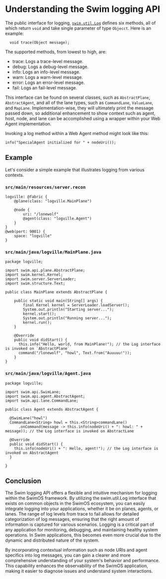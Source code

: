 # Understanding the Swim logging API

The public interface for logging, <a href="swim-java/swim-runtime/swim-core/swim.util/src/main/java/swim/util/Log.java" target="_blank">`swim.util.Log`</a> defines six methods, all of which return `void` and take single parameter of type `Objecct`. Here is an example:

```
  void trace(Object message);
```

The supported methods, from lowest to high, are:

- trace: Logs a trace-level message.
- debug: Logs a debug-level message.
- info: Logs an info-level message.
- warn: Logs a warn-level message.
- error: Logs an error-level message.
- fail: Logs an fail-level message.

This interface can be found on several classes, such as `AbstractPlane`, `AbstractAgent`, and all of the lane types, such as `CommandLane`, `ValueLane`, and `MapLane`. Implementation-wise, they will ultimately print the message passed down, so additional enhancement to show context such as agent, host, node, and lane can be accomplished using a wrapper within your Web Agent implementation.

Invoking a log method within a Web Agent method might look like this:

```
info("SpecialAgent initialized for " + nodeUri());
```

## Example

Let's consider a simple example that illustrates logging from various contexts.

### `src/main/resources/server.recon`

```
logville: @fabric {
    @plane(class: "logville.MainPlane")

    @node {
        uri: "/lonewolf"
        @agent(class: "logville.Agent")
    }
}
@web(port: 9001) {
    space: "logville"
}
```

### `src/main/java/logville/MainPlane.java`

```
package logville;

import swim.api.plane.AbstractPlane;
import swim.kernel.Kernel;
import swim.server.ServerLoader;
import swim.structure.Text;

public class MainPlane extends AbstractPlane {

    public static void main(String[] args) {
        final Kernel kernel = ServerLoader.loadServer();
        System.out.println("Starting server...");
        kernel.start();
        System.out.println("Running server...");
        kernel.run();
    }
    
    @Override
    public void didStart() {
      this.info("Hello, world, from MainPlane!"); // the Log interface is invoked on `AbstractPlane`
      command("/lonewolf", "howl", Text.from("Auuuuu!"));
    }
}
```

### `src/main/java/logville/Agent.java`

```
package logville;

import swim.api.SwimLane;
import swim.api.agent.AbstractAgent;
import swim.api.lane.CommandLane;

public class Agent extends AbstractAgent {

  @SwimLane("howl")
  CommandLane<String> howl = this.<String>commandLane()
      .onCommand(message -> this.info(nodeUri() + ": howl: " + message)); // the Log interface is invoked on AbstractLane

  @Override
  public void didStart() {
    this.info(nodeUri() + ": Hello, agent!"); // the Log interface is invoked on AbstractAgent
  }

}
```

## Conclusion

The Swim logging API offers a flexible and intuitive mechanism for logging within the SwimOS framework. By utilizing the swim.util.Log interface that exists on common objects in the SwimOS ecosystem, you can easily integrate logging into your applications, whether it be on planes, agents, or lanes. The range of log levels from trace to fail allows for detailed categorization of log messages, ensuring that the right amount of information is captured for various scenarios. Logging is a critical part of any application for monitoring, debugging, and maintaining healthy system operations. In Swim applications, this becomes even more crucial due to the dynamic and distributed nature of the system.

By incorporating contextual information such as node URIs and agent specifics into log messages, you can gain a clearer and more comprehensive understanding of your system's behavior and performance. This capability enhances the observability of the SwimOS application, making it easier to diagnose issues and understand system interactions.
